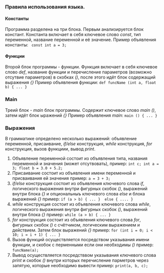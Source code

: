 ### Правила использования языка.
#### Константы
Программа разделена на три блока. Первым анализируется блок констант. Константа включает в себя ключевое слово *const*, тип переменной, название переменной и её значение.
Пример объявления константы:
``` const int a = 3;```
#### Функции
Второй блок программы - функции. Функция включает в себя ключевое слово *def*, название функции и перечисление параметров (возможно отсутвие параметров) в скобках *()*, после этого идёт блок содержащий выражения *{}*
Пример объявления функции:
``` def funcName (int a, float b) { ... } ```
### Main
Треий блок - *main* блок программы. Содержит ключевое слово *main ()*, затем идёт блок ыражений *{}*
Пример объявления *main*:
``` main () { ... } ```
### Выражения
В грамматике определено несколько выражений: объявление переменной, присаивание, *if/else* конструкция, *while* конструкция, *for* конструкция, вызов функциии, вывод *print*.
1) Объявление переменной состоит из объявления типа, названия переменной и значения (может отсутвовать), 
пример: ``` int c; int a = 3; float b = 3.0 + 5.2; ```
2) Присаивание состоит из объявления имени переменной и присваивания ей значения
пример: ``` a = 3 + 3; ```
3) *if/else* конструкция состоит из объявления ключевого слова *if*, логического выражения внутри фигурных скобок *()*, выражений внутри блока *{}* и опциональныъ ключевого слова *else* и блока выражений *{}*
пример: ``` if (a > b) { ... } 
else { .... } ```
4) *while* конструкция состоит из объявления ключевого слова *while*, логического выражения внутри фигурных скобок *()*, выражений внутри блока *{}*
пример: ``` while (a > b) { ... } ``` 
5) *for* конструкция состоит из объявления ключевого слова *for*,   фигурных скобок *()* с счётчиком, логическим выражением и действием. Затем блок выражений *{}*
пример: ``` for (int i = 0; i < 10; i = i + 1) { ... } ``` 
6) Вызов функций осуществляется посредством указывания имени функции, и скобок с перменными если они необходимы *()*
пример: ``` funcName(a); ```
7) Вывод осуществляется посредстввом указывания ключевого слова *print* и скобок *()* внутри которых перечисление парметров через запятую, которые необходимо вывести
пример: ``` print(a, b, c); ```